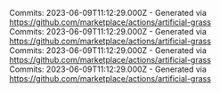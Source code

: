 Commits: 2023-06-09T11:12:29.000Z - Generated via https://github.com/marketplace/actions/artificial-grass
<br>
Commits: 2023-06-09T11:12:29.000Z - Generated via https://github.com/marketplace/actions/artificial-grass
<br>
Commits: 2023-06-09T11:12:29.000Z - Generated via https://github.com/marketplace/actions/artificial-grass
<br>
Commits: 2023-06-09T11:12:29.000Z - Generated via https://github.com/marketplace/actions/artificial-grass
<br>
